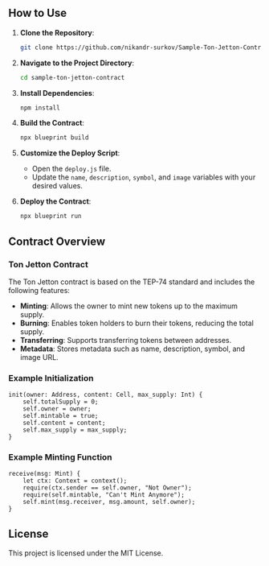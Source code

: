 
## How to Use

1. **Clone the Repository**:
    ```bash
    git clone https://github.com/nikandr-surkov/Sample-Ton-Jetton-Contract.git
    ```

2. **Navigate to the Project Directory**:
    ```bash
    cd sample-ton-jetton-contract
    ```

3. **Install Dependencies**:
    ```bash
    npm install
    ```

4. **Build the Contract**:
    ```bash
    npx blueprint build
    ```

5. **Customize the Deploy Script**:
    - Open the `deploy.js` file.
    - Update the `name`, `description`, `symbol`, and `image` variables with your desired values.

6. **Deploy the Contract**:
    ```bash
    npx blueprint run
    ```

## Contract Overview

### Ton Jetton Contract

The Ton Jetton contract is based on the TEP-74 standard and includes the following features:

- **Minting**: Allows the owner to mint new tokens up to the maximum supply.
- **Burning**: Enables token holders to burn their tokens, reducing the total supply.
- **Transferring**: Supports transferring tokens between addresses.
- **Metadata**: Stores metadata such as name, description, symbol, and image URL.

### Example Initialization

```tact
init(owner: Address, content: Cell, max_supply: Int) {
    self.totalSupply = 0;
    self.owner = owner;
    self.mintable = true;
    self.content = content;
    self.max_supply = max_supply;
}
```

### Example Minting Function

```tact
receive(msg: Mint) {
    let ctx: Context = context();
    require(ctx.sender == self.owner, "Not Owner");
    require(self.mintable, "Can't Mint Anymore");
    self.mint(msg.receiver, msg.amount, self.owner);
}
```

## License

This project is licensed under the MIT License.
